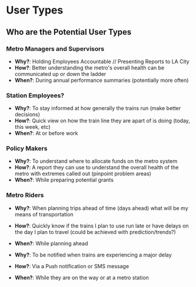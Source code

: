 # User Types

## Who are the Potential User Types

### Metro Managers and Supervisors
- **Why?**: Holding Employees Accountable // Presenting Reports to LA City 
- **How?**: Better understanding the metro's overall health can be communicated up or down the ladder
- **When?**: During annual performance summaries (potentially more often)

### Station Employees? 
- **Why?**: To stay informed at how generally the trains run (make better decisions)
- **How?**: Quick view on how the train line they are apart of is doing (today, this week, etc)
- **When?**: At or before work

### Policy Makers
- **Why?**: To understand where to allocate funds on the metro system
- **How?**: A report they can use to understand the overall health of the metro with extremes called out (pinpoint problem areas)
- **When?**: While preparing potential grants


### Metro Riders
- **Why?**: When planning trips ahead of time (days ahead) what will be my means of transportation
- **How?**: Quickly know if the trains I plan to use run late or have delays on the day I plan to travel (could be achieved with prediction/trends?)
- **When?**: While planning ahead

- **Why?**: To be notified when trains are experiencing a major delay
- **How?**: Via a Push notification or SMS message
- **When?**: While they are on the way or at a metro station
